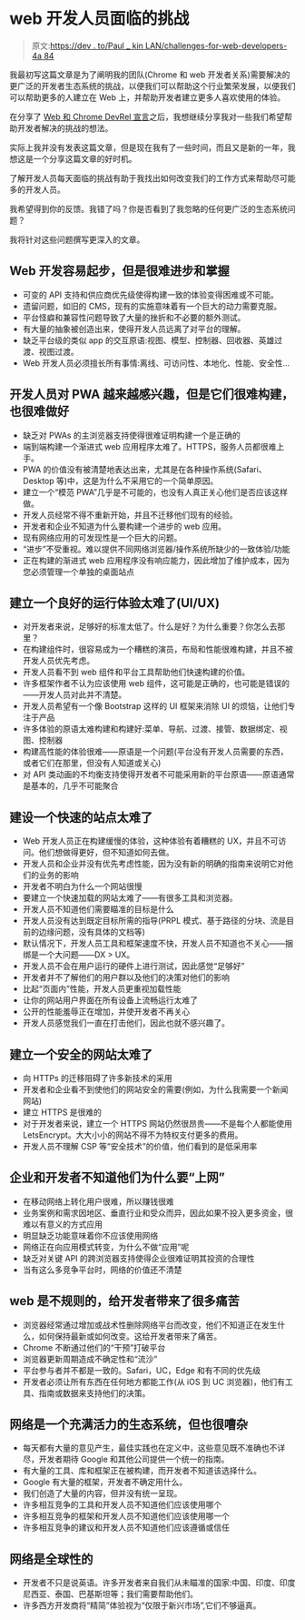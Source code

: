# web 开发人员面临的挑战

> 原文:[https://dev . to/Paul _ kin LAN/challenges-for-web-developers-4a 84](https://dev.to/paul_kinlan/challenges-for-web-developers-4a84)

我最初写这篇文章是为了阐明我的团队(Chrome 和 web 开发者关系)需要解决的更广泛的开发者生态系统的挑战，以便我们可以帮助这个行业繁荣发展，以便我们可以帮助更多的人建立在 Web 上，并帮助开发者建立更多人喜欢使用的体验。

在分享了 [Web 和 Chrome DevRel 宣言](https://dev.to/paul_kinlan/web-and-chrome-developer-relations-manifesto-529p-temp-slug-983312)之后，我想继续分享我对一些我们希望帮助开发者解决的挑战的想法。

实际上我并没有发表这篇文章，但是现在我有了一些时间，而且又是新的一年，我想这是一个分享这篇文章的好时机。

了解开发人员每天面临的挑战有助于我找出如何改变我们的工作方式来帮助尽可能多的开发人员。

我希望得到你的反馈。我错了吗？你是否看到了我忽略的任何更广泛的生态系统问题？

我将针对这些问题撰写更深入的文章。

## Web 开发容易起步，但是很难进步和掌握

*   可变的 API 支持和供应商优先级使得构建一致的体验变得困难或不可能。
*   遗留问题，如旧的 CMS，现有的实施意味着有一个巨大的动力需要克服。
*   平台怪癖和兼容性问题导致了大量的挫折和不必要的额外测试。
*   有大量的抽象被创造出来，使得开发人员远离了对平台的理解。
*   缺乏平台级的类似 app 的交互原语:视图、模型、控制器、回收器、英雄过渡、视图过渡。
*   Web 开发人员必须擅长所有事情:离线、可访问性、本地化、性能、安全性…

## 开发人员对 PWA 越来越感兴趣，但是它们很难构建，也很难做好

*   缺乏对 PWAs 的主浏览器支持使得很难证明构建一个是正确的
*   端到端构建一个渐进式 web 应用程序太难了。HTTPS，服务人员都很难上手。
*   PWA 的价值没有被清楚地表达出来，尤其是在各种操作系统(Safari、Desktop 等)中，这是为什么不采用它的一个简单原因。
*   建立一个“模范 PWA”几乎是不可能的，也没有人真正关心他们是否应该这样做。
*   开发人员经常不得不重新开始，并且不迁移他们现有的经验。
*   开发者和企业不知道为什么要构建一个进步的 web 应用。
*   现有网络应用的可发现性是一个巨大的问题。
*   “进步”不受重视。难以提供不同网络浏览器/操作系统所缺少的一致体验/功能
*   正在构建的渐进式 web 应用程序没有响应能力，因此增加了维护成本，因为您必须管理一个单独的桌面站点

## 建立一个良好的运行体验太难了(UI/UX)

*   对开发者来说，足够好的标准太低了。什么是好？为什么重要？你怎么去那里？
*   在构建组件时，很容易成为一个糟糕的演员，布局和性能很难构建，并且不被开发人员优先考虑。
*   开发人员看不到 web 组件和平台工具帮助他们快速构建的价值。
*   许多框架作者不认为应该使用 web 组件，这可能是正确的，也可能是错误的——开发人员对此并不清楚。
*   开发人员希望有一个像 Bootstrap 这样的 UI 框架来消除 UI 的烦恼，让他们专注于产品
*   许多体验的原语太难构建和构建好:菜单、导航、过渡、接管、数据绑定、视图、控制器
*   构建高性能的体验很难——原语是一个问题(平台没有开发人员需要的东西，或者它们在那里，但没有人知道或关心)
*   对 API 类动画的不均衡支持使得开发者不可能采用新的平台原语——原语通常是基本的，几乎不可能聚合

## 建设一个快速的站点太难了

*   Web 开发人员正在构建缓慢的体验，这种体验有着糟糕的 UX，并且不可访问。他们想做得更好，但不知道如何去做。
*   开发人员和企业并没有优先考虑性能，因为没有新的明确的指南来说明它对他们的业务的影响
*   开发者不明白为什么一个网站很慢
*   要建立一个快速加载的网站太难了——有很多工具和浏览器。
*   开发人员不知道他们需要瞄准的目标是什么
*   开发人员没有达到既定目标所需的指导(PRPL 模式、基于路径的分块、流是目前的边缘问题，没有具体的文档等)
*   默认情况下，开发人员工具和框架速度不快，开发人员不知道也不关心——捆绑是一个大问题——DX > UX。
*   开发人员不会在用户运行的硬件上进行测试，因此感觉“足够好”
*   开发者并不了解他们的用户群以及他们的决策对他们的影响
*   比起“页面内”性能，开发人员更重视加载性能
*   让你的网站用户界面在所有设备上流畅运行太难了
*   公开的性能羞辱正在增加，并使开发者不再关心
*   开发人员感觉我们一直在打击他们，因此也就不感兴趣了。

## 建立一个安全的网站太难了

*   向 HTTPs 的迁移阻碍了许多新技术的采用
*   开发者和企业看不到使他们的网站安全的需要(例如，为什么我需要一个新闻网站)
*   建立 HTTPS 是很难的
*   对于开发者来说，建立一个 HTTPS 网站仍然很昂贵——不是每个人都能使用 LetsEncrypt。大大小小的网站不得不为特权支付更多的费用。
*   开发人员不理解 CSP 等“安全技术”的价值，他们看到的是低采用率

## 企业和开发者不知道他们为什么要“上网”

*   在移动网络上转化用户很难，所以赚钱很难
*   业务案例和需求因地区、垂直行业和受众而异，因此如果不投入更多资金，很难以有意义的方式应用
*   明显缺乏功能意味着你不应该使用网络
*   网络正在向应用模式转变，为什么不做“应用”呢
*   缺乏对关键 API 的跨浏览器支持使得企业很难证明其投资的合理性
*   当有这么多竞争平台时，网络的价值还不清楚

## web 是不规则的，给开发者带来了很多痛苦

*   浏览器经常通过增加或战术性删除网络平台而改变，他们不知道正在发生什么，如何保持最新或如何改变。这给开发者带来了痛苦。
*   Chrome 不断通过他们的“干预”打破平台
*   浏览器更新周期造成不确定性和“流沙”
*   平台参与者并不都是一致的。Safari，UC，Edge 和有不同的优先级
*   开发者必须让所有东西在任何地方都能工作(从 iOS 到 UC 浏览器)，他们有工具、指南或数据来支持他们的决策。

## 网络是一个充满活力的生态系统，但也很嘈杂

*   每天都有大量的意见产生，最佳实践也在定义中，这些意见既不准确也不详尽，开发者期待 Google 和其他公司提供一个统一的指南。
*   有大量的工具、库和框架正在被构建，而开发者不知道该选择什么。
*   Google 有大量的框架，开发者不确定用什么。
*   我们创造了大量的内容，但并没有统一呈现。
*   许多相互竞争的工具和开发人员不知道他们应该使用哪个
*   许多相互竞争的框架和开发人员不知道他们应该使用哪一个
*   许多相互竞争的建议和开发人员不知道他们应该遵循或信任

## 网络是全球性的

*   开发者不只是说英语。许多开发者来自我们从未瞄准的国家:中国、印度、印度尼西亚、泰国、巴基斯坦等；我们需要帮助他们。
*   许多西方开发商将“精简”体验视为“仅限于新兴市场”,它们不够逼真。